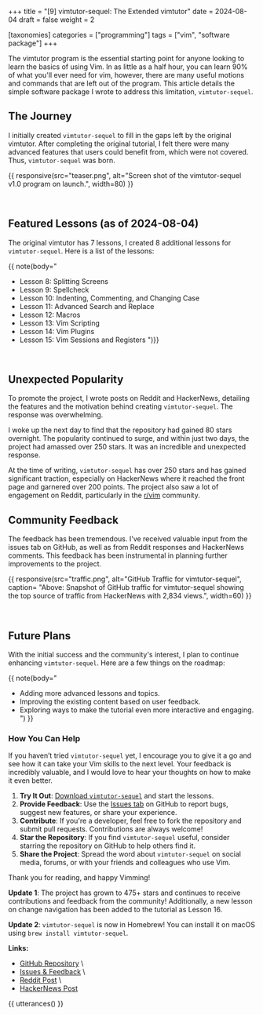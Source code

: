 +++
title = "[9] vimtutor-sequel: The Extended vimtutor"
date = 2024-08-04
draft = false
weight = 2 

[taxonomies]
categories = ["programming"]
tags = ["vim", "software package"]
+++

The vimtutor program is the essential starting point for anyone looking to learn
the basics of using Vim. In as little as a half hour, you can learn 90% of what
you'll ever need for vim, however, there are many useful motions and commands
that are left out of the program. This article details the simple software
package I wrote to address this limitation, `vimtutor-sequel`.

<!-- more -->

## The Journey

I initially created `vimtutor-sequel` to fill in the gaps left by the original
vimtutor. After completing the original tutorial, I felt there were many
advanced features that users could benefit from, which were not covered. Thus,
`vimtutor-sequel` was born.

{{
    responsive(src="teaser.png",
    alt="Screen shot of the vimtutor-sequel v1.0 program on launch.",
    width=80)
}}

<br>

## Featured Lessons (as of 2024-08-04)

The original vimtutor has 7 lessons, I created 8 additional lessons for
`vimtutor-sequel`. Here is a list of the lessons:

{{ note(body="

- Lesson 8: Splitting Screens
- Lesson 9: Spellcheck
- Lesson 10: Indenting, Commenting, and Changing Case
- Lesson 11: Advanced Search and Replace
- Lesson 12: Macros
- Lesson 13: Vim Scripting
- Lesson 14: Vim Plugins
- Lesson 15: Vim Sessions and Registers
  ")}}

<br>

## Unexpected Popularity

To promote the project, I wrote posts on Reddit and HackerNews, detailing the
features and the motivation behind creating `vimtutor-sequel`. The response was
overwhelming.

I woke up the next day to find that the repository had gained 80 stars
overnight. The popularity continued to surge, and within just two days, the
project had amassed over 250 stars. It was an incredible and unexpected response.

At the time of writing, `vimtutor-sequel` has over 250 stars and has gained
significant traction, especially on HackerNews where it reached the front page
and garnered over 200 points. The project also saw a lot of engagement on
Reddit, particularly in the [r/vim](https://www.reddit.com/r/vim/) community.

## Community Feedback

The feedback has been tremendous. I've received valuable input from the issues
tab on GitHub, as well as from Reddit responses and HackerNews comments. This
feedback has been instrumental in planning further improvements to the project.

{{
    responsive(src="traffic.png",
    alt="GitHub Traffic for vimtutor-sequel",
    caption=
    "Above: Snapshot of GitHub traffic for vimtutor-sequel showing the top
    source of traffic from HackerNews with 2,834 views.",
    width=60)
}}

<br>

## Future Plans

With the initial success and the community's interest, I plan to continue enhancing `vimtutor-sequel`. Here are a few things on the roadmap:

{{ note(body="

- Adding more advanced lessons and topics.
- Improving the existing content based on user feedback.
- Exploring ways to make the tutorial even more interactive and engaging.
  ")
  }}

### How You Can Help

If you haven’t tried `vimtutor-sequel` yet, I encourage you to give it a go and
see how it can take your Vim skills to the next level. Your feedback is
incredibly valuable, and I would love to hear your thoughts on how to make it
even better.

1. **Try It Out**: [Download `vimtutor-sequel`](https://github.com/micahkepe/vimtutor-sequel) and start the lessons.
2. **Provide Feedback**: Use the [Issues tab](https://github.com/micahkepe/vimtutor-sequel/issues) on GitHub to report bugs, suggest new features, or share your experience.
3. **Contribute**: If you're a developer, feel free to fork the repository and submit pull requests. Contributions are always welcome!
4. **Star the Repository**: If you find `vimtutor-sequel` useful, consider starring the repository on GitHub to help others find it.
5. **Share the Project**: Spread the word about `vimtutor-sequel` on social media, forums, or with your friends and colleagues who use Vim.

Thank you for reading, and happy Vimming!

**Update 1**: The project has grown to 475+ stars and continues to receive
contributions and feedback from the community! Additionally, a new lesson on
change navigation has been added to the tutorial as Lesson 16.

**Update 2**: `vimtutor-sequel` is now in Homebrew! You can install it on macOS
using `brew install vimtutor-sequel`.

**Links:**

- [GitHub Repository](https://github.com/micahkepe/vimtutor-sequel) \
- [Issues & Feedback](https://github.com/micahkepe/vimtutor-sequel/issues) \
- [Reddit Post](https://www.reddit.com/r/vim/comments/1eipuan/i_made_an_extended_version_of_vimtutor/) \
- [HackerNews Post](https://news.ycombinator.com/item?id=41144843)

{{ utterances() }}

